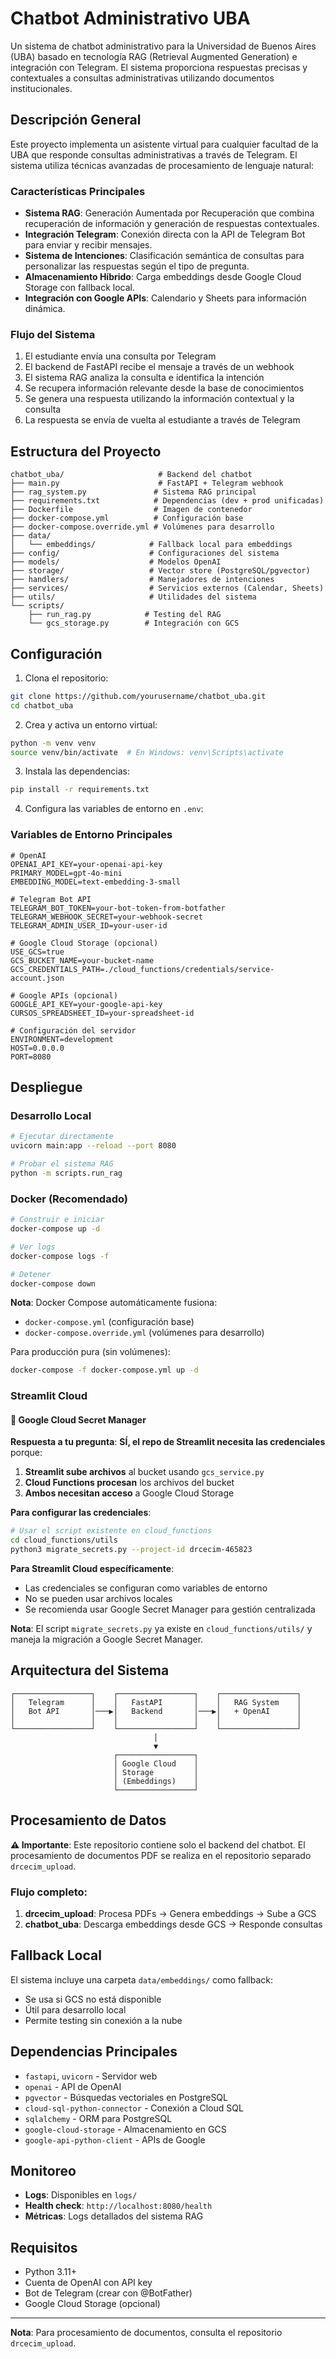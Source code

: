 # Chatbot Administrativo UBA

Un sistema de chatbot administrativo para la Universidad de Buenos Aires (UBA) basado en tecnología RAG (Retrieval Augmented Generation) e integración con Telegram. El sistema proporciona respuestas precisas y contextuales a consultas administrativas utilizando documentos institucionales.

## Descripción General

Este proyecto implementa un asistente virtual para cualquier facultad de la UBA que responde consultas administrativas a través de Telegram. El sistema utiliza técnicas avanzadas de procesamiento de lenguaje natural:

### Características Principales

- **Sistema RAG**: Generación Aumentada por Recuperación que combina recuperación de información y generación de respuestas contextuales.
- **Integración Telegram**: Conexión directa con la API de Telegram Bot para enviar y recibir mensajes.
- **Sistema de Intenciones**: Clasificación semántica de consultas para personalizar las respuestas según el tipo de pregunta.
- **Almacenamiento Híbrido**: Carga embeddings desde Google Cloud Storage con fallback local.
- **Integración con Google APIs**: Calendario y Sheets para información dinámica.

### Flujo del Sistema

1. El estudiante envía una consulta por Telegram
2. El backend de FastAPI recibe el mensaje a través de un webhook
3. El sistema RAG analiza la consulta e identifica la intención
4. Se recupera información relevante desde la base de conocimientos
5. Se genera una respuesta utilizando la información contextual y la consulta
6. La respuesta se envía de vuelta al estudiante a través de Telegram

## Estructura del Proyecto

```
chatbot_uba/                     # Backend del chatbot
├── main.py                      # FastAPI + Telegram webhook
├── rag_system.py               # Sistema RAG principal
├── requirements.txt            # Dependencias (dev + prod unificadas)
├── Dockerfile                  # Imagen de contenedor
├── docker-compose.yml          # Configuración base
├── docker-compose.override.yml # Volúmenes para desarrollo
├── data/
│   └── embeddings/            # Fallback local para embeddings
├── config/                    # Configuraciones del sistema
├── models/                    # Modelos OpenAI
├── storage/                   # Vector store (PostgreSQL/pgvector)
├── handlers/                  # Manejadores de intenciones
├── services/                  # Servicios externos (Calendar, Sheets)
├── utils/                     # Utilidades del sistema
└── scripts/
    ├── run_rag.py            # Testing del RAG
    └── gcs_storage.py        # Integración con GCS
```

## Configuración

1. Clona el repositorio:
```bash
git clone https://github.com/yourusername/chatbot_uba.git
cd chatbot_uba
```

2. Crea y activa un entorno virtual:
```bash
python -m venv venv
source venv/bin/activate  # En Windows: venv\Scripts\activate
```

3. Instala las dependencias:
```bash
pip install -r requirements.txt
```

4. Configura las variables de entorno en `.env`:

### Variables de Entorno Principales

```env
# OpenAI
OPENAI_API_KEY=your-openai-api-key
PRIMARY_MODEL=gpt-4o-mini
EMBEDDING_MODEL=text-embedding-3-small

# Telegram Bot API
TELEGRAM_BOT_TOKEN=your-bot-token-from-botfather
TELEGRAM_WEBHOOK_SECRET=your-webhook-secret
TELEGRAM_ADMIN_USER_ID=your-user-id

# Google Cloud Storage (opcional)
USE_GCS=true
GCS_BUCKET_NAME=your-bucket-name
GCS_CREDENTIALS_PATH=./cloud_functions/credentials/service-account.json

# Google APIs (opcional)
GOOGLE_API_KEY=your-google-api-key
CURSOS_SPREADSHEET_ID=your-spreadsheet-id

# Configuración del servidor
ENVIRONMENT=development
HOST=0.0.0.0
PORT=8080
```

## Despliegue

### Desarrollo Local

```bash
# Ejecutar directamente
uvicorn main:app --reload --port 8080

# Probar el sistema RAG
python -m scripts.run_rag
```

### Docker (Recomendado)

```bash
# Construir e iniciar
docker-compose up -d

# Ver logs
docker-compose logs -f

# Detener
docker-compose down
```

**Nota**: Docker Compose automáticamente fusiona:
- `docker-compose.yml` (configuración base)
- `docker-compose.override.yml` (volúmenes para desarrollo)

Para producción pura (sin volúmenes):
```bash
docker-compose -f docker-compose.yml up -d
```

### Streamlit Cloud

#### 🔐 Google Cloud Secret Manager

**Respuesta a tu pregunta**: **SÍ, el repo de Streamlit necesita las credenciales** porque:

1. **Streamlit sube archivos** al bucket usando `gcs_service.py`
2. **Cloud Functions procesan** los archivos del bucket
3. **Ambos necesitan acceso** a Google Cloud Storage

**Para configurar las credenciales**:

```bash
# Usar el script existente en cloud_functions
cd cloud_functions/utils
python3 migrate_secrets.py --project-id drcecim-465823
```

**Para Streamlit Cloud específicamente**:
- Las credenciales se configuran como variables de entorno
- No se pueden usar archivos locales
- Se recomienda usar Google Secret Manager para gestión centralizada

**Nota**: El script `migrate_secrets.py` ya existe en `cloud_functions/utils/` y maneja la migración a Google Secret Manager.

## Arquitectura del Sistema

```
┌─────────────────┐    ┌─────────────────┐    ┌─────────────────┐
│   Telegram      │    │   FastAPI       │    │   RAG System    │
│   Bot API       │───▶│   Backend       │───▶│   + OpenAI      │
│                 │    │                 │    │                 │
└─────────────────┘    └─────────────────┘    └─────────────────┘
                                │
                                ▼
                       ┌─────────────────┐
                       │ Google Cloud    │
                       │ Storage         │
                       │ (Embeddings)    │
                       └─────────────────┘
```

## Procesamiento de Datos

**⚠️ Importante**: Este repositorio contiene solo el backend del chatbot. El procesamiento de documentos PDF se realiza en el repositorio separado `drcecim_upload`.

### Flujo completo:
1. **drcecim_upload**: Procesa PDFs → Genera embeddings → Sube a GCS
2. **chatbot_uba**: Descarga embeddings desde GCS → Responde consultas

## Fallback Local

El sistema incluye una carpeta `data/embeddings/` como fallback:
- Se usa si GCS no está disponible
- Útil para desarrollo local
- Permite testing sin conexión a la nube

## Dependencias Principales

- `fastapi`, `uvicorn` - Servidor web
- `openai` - API de OpenAI
- `pgvector` - Búsquedas vectoriales en PostgreSQL
- `cloud-sql-python-connector` - Conexión a Cloud SQL
- `sqlalchemy` - ORM para PostgreSQL
- `google-cloud-storage` - Almacenamiento en GCS
- `google-api-python-client` - APIs de Google

## Monitoreo

- **Logs**: Disponibles en `logs/`
- **Health check**: `http://localhost:8080/health`
- **Métricas**: Logs detallados del sistema RAG

## Requisitos

- Python 3.11+
- Cuenta de OpenAI con API key
- Bot de Telegram (crear con @BotFather)
- Google Cloud Storage (opcional)

---

**Nota**: Para procesamiento de documentos, consulta el repositorio `drcecim_upload`.
